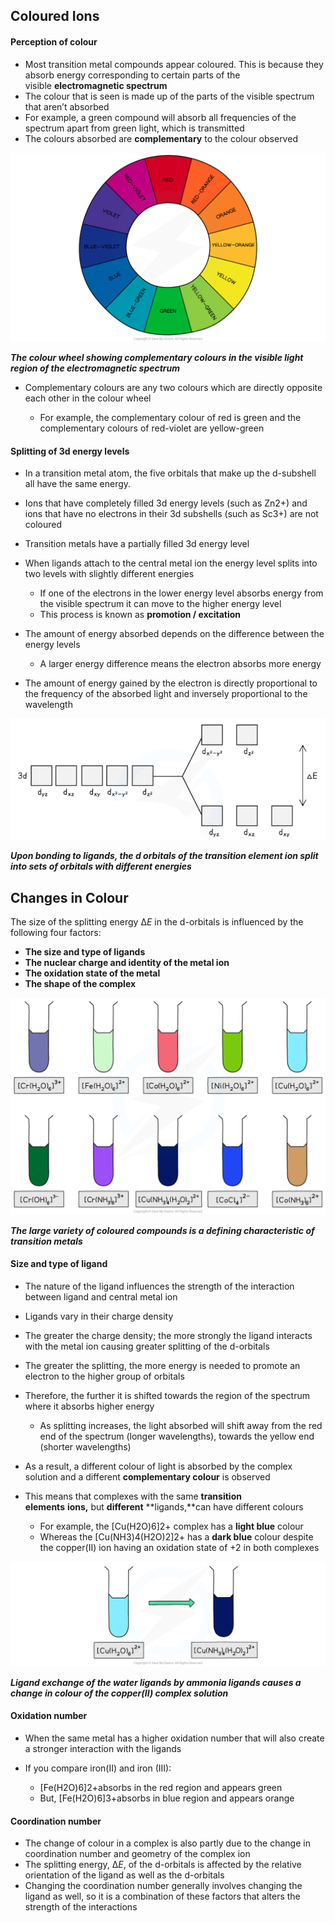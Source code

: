 ## Coloured Ions

#### Perception of colour

* Most transition metal compounds appear coloured. This is because they absorb energy corresponding to certain parts of the visible **electromagnetic spectrum**
* The colour that is seen is made up of the parts of the visible spectrum that aren’t absorbed
* For example, a green compound will absorb all frequencies of the spectrum apart from green light, which is transmitted
* The colours absorbed are **complementary** to the colour observed

![The colour wheel, downloadable AS & A Level Biology revision notes](The-colour-wheel.png)

***The colour wheel showing complementary colours in the visible light region of the electromagnetic spectrum***

* Complementary colours are any two colours which are directly opposite each other in the colour wheel

  + For example, the complementary colour of red is green and the complementary colours of red-violet are yellow-green

#### Splitting of 3d energy levels

* In a transition metal atom, the five orbitals that make up the d-subshell all have the same energy.
* Ions that have completely filled 3d energy levels (such as Zn2+) and ions that have no electrons in their 3d subshells (such as Sc3+) are not coloured
* Transition metals have a partially filled 3d energy level
* When ligands attach to the central metal ion the energy level splits into two levels with slightly different energies

  + If one of the electrons in the lower energy level absorbs energy from the visible spectrum it can move to the higher energy level
  + This process is known as **promotion / excitation**
* The amount of energy absorbed depends on the difference between the energy levels

  + A larger energy difference means the electron absorbs more energy
* The amount of energy gained by the electron is directly proportional to the frequency of the absorbed light and inversely proportional to the wavelength

![orbital-splitting](orbital-splitting.png)

***Upon bonding to ligands, the d orbitals of the transition element ion split into sets of orbitals with different energies***

## Changes in Colour

The size of the splitting energy Δ*E* in the d-orbitals is influenced by the following four factors:

* **The size and type of ligands**
* **The nuclear charge and identity of the metal ion**
* **The oxidation state of the metal**
* **The shape of the complex**

![Chemistry of Transition Elements - Coloured Transition Metal Complexes, downloadable AS & A Level Chemistry revision notes](6.2-Chemistry-of-Transition-Elements-Coloured-Transition-Metal-Complexes.png)

***The large variety of coloured compounds is a defining characteristic of transition metals***

#### Size and type of ligand

* The nature of the ligand influences the strength of the interaction between ligand and central metal ion
* Ligands vary in their charge density
* The greater the charge density; the more strongly the ligand interacts with the metal ion causing greater splitting of the d-orbitals
* The greater the splitting, the more energy is needed to promote an electron to the higher group of orbitals
* Therefore, the further it is shifted towards the region of the spectrum where it absorbs higher energy

  + As splitting increases, the light absorbed will shift away from the red end of the spectrum (longer wavelengths), towards the yellow end (shorter wavelengths)

* As a result, a different colour of light is absorbed by the complex solution and a different **complementary colour** is observed
* This means that complexes with the same **transition elements** **ions,** but **different** **ligands,**can have different colours

  + For example, the [Cu(H2O)6]2+ complex has a **light blue** colour
  + Whereas the [Cu(NH3)4(H2O)2]2+ has a **dark blue** colour despite the copper(II) ion having an oxidation state of +2 in both complexes

![Chemistry of Transition Elements - Copper(II) Change in Colour, downloadable AS & A Level Chemistry revision notes](6.2-Chemistry-of-Transition-Elements-CopperII-Change-in-Colour.png)

***Ligand exchange of the water ligands by ammonia ligands causes a change in colour of the copper(II) complex solution***

#### Oxidation number

* When the same metal has a higher oxidation number that will also create a stronger interaction with the ligands
* If you compare iron(II) and iron (III):

  + [Fe(H2O)6]2+absorbs in the red region and appears green
  + But, [Fe(H2O)6]3+absorbs in blue region and appears orange

#### Coordination number

* The change of colour in a complex is also partly due to the change in coordination number and geometry of the complex ion
* The splitting energy, Δ*E*, of the d-orbitals is affected by the relative orientation of the ligand as well as the d-orbitals
* Changing the coordination number generally involves changing the ligand as well, so it is a combination of these factors that alters the strength of the interactions